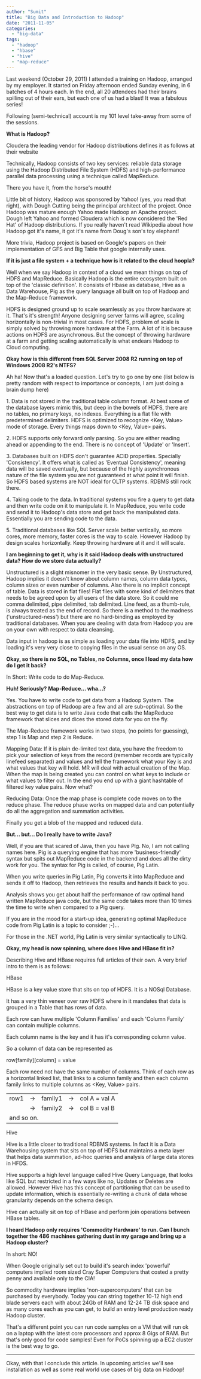 ```yaml
---
author: "Sumit"
title: "Big Data and Introduction to Hadoop"
date: "2011-11-05"
categories: 
  - "big-data"
tags: 
  - "hadoop"
  - "hbase"
  - "hive"
  - "map-reduce"
---
```


Last weekend (October 29, 2011) I attended a training on Hadoop, arranged by my employer. It started on Friday afternoon ended Sunday evening, in 6 batches of 4 hours each. In the end, all 20 attendees had their brains spilling out of their ears, but each one of us had a blast! It was a fabulous series!

Following (semi-technical) account is my 101 level take-away from some of the sessions.

**What is Hadoop?**

Cloudera the leading vendor for Hadoop distributions defines it as follows at their website

Technically, Hadoop consists of two key services: reliable data storage using the Hadoop Distributed File System (HDFS) and high-performance parallel data processing using a technique called MapReduce.

There you have it, from the horse's mouth!

Little bit of history, Hadoop was sponsored by Yahoo! (yes, you read that right), with Dough Cutting being the principal architect of the project. Once Hadoop was mature enough Yahoo made Hadoop an Apache project. Dough left Yahoo and formed Cloudera which is now considered the 'Red Hat' of Hadoop distributions. If you really haven't read Wikipedia about how Hadoop got it's name, it got it's name from Doug's son's toy elephant!

More trivia, Hadoop project is based on Google's papers on their implementation of GFS and Big Table that google internally uses.

**If it is just a file system + a technique how is it related to the cloud hoopla?**

Well when we say Hadoop in context of a cloud we mean things on top of HDFS and MapReduce. Basically Hadoop is the entire ecosystem built on top of the 'classic definition'. It consists of Hbase as database, Hive as a Data Warehouse, Pig as the query language all built on top of Hadoop and the Map-Reduce framework.

HDFS is designed ground up to scale seamlessly as you throw hardware at it. That's it's strength! Anyone designing server farms will agree, scaling horizontally is non-trivial in most cases. For HDFS, problem of scale is simply solved by throwing more hardware at the Farm. A lot of it is because actions on HDFS are asynchronous. But the concept of throwing hardware at a farm and getting scaling automatically is what endears Hadoop to Cloud computing.

**Okay how is this different from SQL Server 2008 R2 running on top of Windows 2008 R2's NTFS?**

Ah ha! Now that's a loaded question. Let's try to go one by one (list below is pretty random with respect to importance or concepts, I am just doing a brain dump here)

1\. Data is not stored in the traditional table column format. At best some of the database layers mimic this, but deep in the bowels of HDFS, there are no tables, no primary keys, no indexes. Everything is a flat file with predetermined delimiters. HDFS is optimized to recognize <Key, Value> mode of storage. Every things maps down to <Key, Value> pairs.

2\. HDFS supports only forward only parsing. So you are either reading ahead or appending to the end. There is no concept of 'Update' or 'Insert'.

3\. Databases built on HDFS don't guarantee ACID properties. Specially 'Consistency'. It offers what is called as 'Eventual Consistency', meaning data will be saved eventually, but because of the highly asynchronous nature of the file system you are not guaranteed at what point it will finish. So HDFS based systems are NOT ideal for OLTP systems. RDBMS still rock there.

4\. Taking code to the data. In traditional systems you fire a query to get data and then write code on it to manipulate it. In MapReduce, you write code and send it to Hadoop's data store and get back the manipulated data. Essentially you are sending code to the data.

5\. Traditional databases like SQL Server scale better vertically, so more cores, more memory, faster cores is the way to scale. However Hadoop by design scales horizontally. Keep throwing hardware at it and it will scale.

**I am beginning to get it, why is it said Hadoop deals with unstructured data? How do we store data actually?**

Unstructured is a slight misnomer in the very basic sense. By Unstructured, Hadoop implies it doesn't know about column names, column data types, column sizes or even number of columns. Also there is no implicit concept of table. Data is stored in flat files! Flat files with some kind of delimiters that needs to be agreed upon by all users of the data store. So it could me comma delimited, pipe delimited, tab delimited. Line feed, as a thumb-rule, is always treated as the end of record. So there is a method to the madness ('unstructured-ness') but there are no hard-binding as employed by traditional databases. When you are dealing with data from Hadoop you are on your own with respect to data cleansing.

Data input in hadoop is as simple as loading your data file into HDFS, and by loading it's very very close to copying files in the usual sense on any OS.

**Okay, so there is no SQL, no Tables, no Columns, once I load my data how do I get it back?**

In Short: Write code to do Map-Reduce.

**Huh! Seriously? Map-Reduce... wha...?**

Yes. You have to write code to get data from a Hadoop System. The abstractions on top of Hadoop are a few and all are sub-optimal. So the best way to get data is to write Java code that calls the MapReduce framework that slices and dices the stored data for you on the fly.

The Map-Reduce framework works in two steps, (no points for guessing), step 1 is Map and step 2 is Reduce.

Mapping Data: If it is plain de-limited text data, you have the freedom to pick your selection of keys from the record (remember records are typically linefeed separated) and values and tell the framework what your Key is and what values that key will hold. MR will deal with actual creation of the Map. When the map is being created you can control on what keys to include or what values to filter out. In the end you end up with a giant hashtable of filtered key value pairs. Now what?

Reducing Data: Once the map phase is complete code moves on to the reduce phase. The reduce phase works on mapped data and can potentially do all the aggregation and summation activities.

Finally you get a blob of the mapped and reduced data.

**But... but... Do I really have to write Java?**

Well, if you are that scared of Java, then you have Pig. No, I am not calling names here. Pig is a querying engine that has more 'business-friendly' syntax but spits out MapReduce code in the backend and does all the dirty work for you. The syntax for Pig is called, of course, Pig Latin.

When you write queries in Pig Latin, Pig converts it into MapReduce and sends it off to Hadoop, then retrieves the results and hands it back to you.

Analysis shows you get about half the performance of raw optimal hand written MapReduce java code, but the same code takes more than 10 times the time to write when compared to a Pig query.

If you are in the mood for a start-up idea, generating optimal MapReduce code from Pig Latin is a topic to consider ;-)...

For those in the .NET world, Pig Latin is very similar syntactically to LINQ.

**Okay, my head is now spinning, where does Hive and HBase fit in?**

Describing Hive and HBase requires full articles of their own. A very brief intro to them is as follows:

HBase

HBase is a key value store that sits on top of HDFS. It is a NOSql Database.

It has a very thin veneer over raw HDFS where in it mandates that data is grouped in a Table that has rows of data.

Each row can have multiple 'Column Families' and each 'Column Family' can contain multiple columns.

Each column name is the key and it has it's corresponding column value.

So a column of data can be represented as

row\[family\]\[column\] = value

Each row need not have the same number of columns. Think of each row as a horizontal linked list, that links to a column family and then each column family links to multiple columns as <Key, Value> pairs.

<table border="0" cellspacing="0" cellpadding="2"><tbody><tr><td>row1</td><td>-&gt;</td><td>family1</td><td>-&gt;</td><td>col A = val A</td></tr><tr><td></td><td>-&gt;</td><td>family2</td><td>-&gt;</td><td>col B = val B</td></tr><tr><td colspan="5">and so on.</td></tr></tbody></table>

Hive

Hive is a little closer to traditional RDBMS systems. In fact it is a Data Warehousing system that sits on top of HDFS but maintains a meta layer that helps data summation, ad-hoc queries and analysis of large data stores in HFDS.

Hive supports a high level language called Hive Query Language, that looks like SQL but restricted in a few ways like no, Updates or Deletes are allowed. However Hive has this concept of partitioning that can be used to update information, which is essentially re-writing a chunk of data whose granularity depends on the schema design.

Hive can actually sit on top of HBase and perform join operations between HBase tables.

**I heard Hadoop only requires 'Commodity Hardware' to run. Can I bunch together the 486 machines gathering dust in my garage and bring up a Hadoop cluster?**

In short: NO!

When Google originally set out to build it's search index 'powerful' computers implied room sized Cray Super Computers that costed a pretty penny and available only to the CIA!

So commodity hardware implies 'non-supercomputers' that can be purchased by everybody. Today you can string together 10-12 high end blade servers each with about 24Gb of RAM and 12-24 TB disk space and as many cores each as you can get, to build an entry level production ready Hadoop cluster.

That's a different point you can run code samples on a VM that will run ok on a laptop with the latest core processors and approx 8 Gigs of RAM. But that's only good for code samples! Even for PoCs spinning up a EC2 cluster is the best way to go.

* * *

Okay, with that I conclude this article. In upcoming articles we'll see installation as well as some real world use cases of big data on Hadoop!
